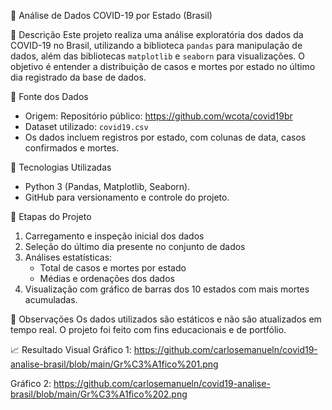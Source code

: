 🦠 Análise de Dados COVID-19 por Estado (Brasil)

📌 Descrição
Este projeto realiza uma análise exploratória dos dados da COVID-19 no Brasil, utilizando a biblioteca `pandas` para manipulação de dados, além das bibliotecas `matplotlib` e `seaborn` para visualizações. O objetivo é entender a distribuição de casos e mortes por estado no último dia registrado da base de dados.

📂 Fonte dos Dados
- Origem: Repositório público: https://github.com/wcota/covid19br
- Dataset utilizado: `covid19.csv`  
- Os dados incluem registros por estado, com colunas de data, casos confirmados e mortes.

🧰 Tecnologias Utilizadas
- Python 3 (Pandas, Matplotlib, Seaborn).
- GitHub para versionamento e controle do projeto.

🧪 Etapas do Projeto
1. Carregamento e inspeção inicial dos dados
2. Seleção do último dia presente no conjunto de dados
4. Análises estatísticas:
   - Total de casos e mortes por estado
   - Médias e ordenações dos dados
5. Visualização com gráfico de barras dos 10 estados com mais mortes acumuladas.

📎 Observações
Os dados utilizados são estáticos e não são atualizados em tempo real.
O projeto foi feito com fins educacionais e de portfólio.

📈 Resultado Visual
Gráfico 1: https://github.com/carlosemanueln/covid19-analise-brasil/blob/main/Gr%C3%A1fico%201.png

Gráfico 2: https://github.com/carlosemanueln/covid19-analise-brasil/blob/main/Gr%C3%A1fico%202.png
